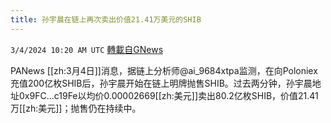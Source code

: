 ```yaml
---
title: 孙宇晨在链上再次卖出价值21.41万美元的SHIB
---
```

`3/4/2024 10:20 AM UTC` [轉載自GNews](https://gnews.org/articles/2363250)

PANews [[zh:3月4日]]消息，据链上分析师@ai_9684xtpa监测，在向Poloniex充值200亿枚SHIB后，孙宇晨开始在链上明牌抛售SHIB。过去两分钟，孙宇晨地址0x9FC...c19Fe以均价0.00002669[[zh:美元]]卖出80.2亿枚SHIB，价值21.41万[[zh:美元]]；抛售仍在持续中。
